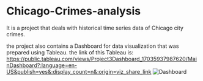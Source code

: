 # Chicago-Crimes-analysis
It is a project that deals with historical time series data of Chicago city crimes.

the project also contains a Dashboard for data visualization that was prepared using Tableau. the link of this Tableau is:
https://public.tableau.com/views/Project3Dashboard_17035937987620/MainDashboard?:language=en-US&publish=yes&:display_count=n&:origin=viz_share_link 
![Dashboard](https://github.com/MoAlsayed/Chicago-Crimes-analysis/assets/144434790/0ec7116d-8665-4d91-b18e-498d86270be8)
